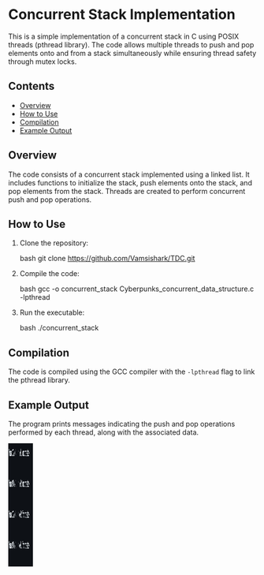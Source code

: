 # Concurrent Stack Implementation

This is a simple implementation of a concurrent stack in C using POSIX threads (pthread library). The code allows multiple threads to push and pop elements onto and from a stack simultaneously while ensuring thread safety through mutex locks.

## Contents

- [Overview](#overview)
- [How to Use](#how-to-use)
- [Compilation](#compilation)
- [Example Output](#example-output)

## Overview

The code consists of a concurrent stack implemented using a linked list. It includes functions to initialize the stack, push elements onto the stack, and pop elements from the stack. Threads are created to perform concurrent push and pop operations.

## How to Use

1. Clone the repository:

    bash
    git clone https://github.com/Vamsishark/TDC.git
    

2. Compile the code:

    bash
    gcc -o concurrent_stack Cyberpunks_concurrent_data_structure.c -lpthread
    

3. Run the executable:

    bash
    ./concurrent_stack
    

## Compilation

The code is compiled using the GCC compiler with the `-lpthread` flag to link the pthread library.

## Example Output

The program prints messages indicating the push and pop operations performed by each thread, along with the associated data.

<img src="./images/example_output.png" height="250" width="50" alt="Background graphics setting" />

